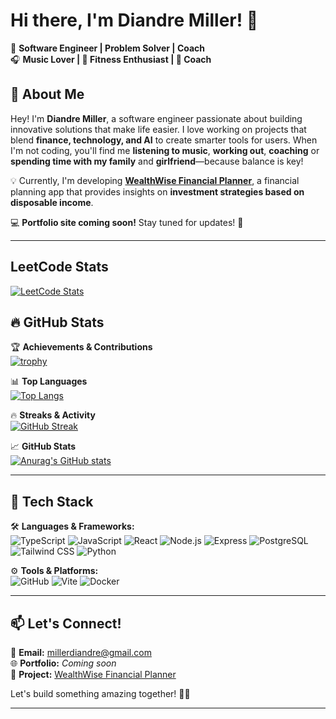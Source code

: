 # Hi there, I'm Diandre Miller! 👋  

🚀 **Software Engineer | Problem Solver | Coach**  
🎧 **Music Lover | 💪 Fitness Enthusiast | 🏀 Coach**  

## 🌟 About Me  

Hey! I'm **Diandre Miller**, a software engineer passionate about building innovative solutions that make life easier. I love working on projects that blend **finance, technology, and AI** to create smarter tools for users. When I'm not coding, you'll find me **listening to music**, **working out**, **coaching** or **spending time with my family** and **girlfriend**—because balance is key!  

💡 Currently, I'm developing [**WealthWise Financial Planner**](https://wealthwisefinancialplanner.netlify.app/), a financial planning app that provides insights on **investment strategies based on disposable income**.  

💻 **Portfolio site coming soon!** Stay tuned for updates! 🚀  

---

## LeetCode Stats

[![LeetCode Stats](https://leetcard.jacoblin.cool/DiandreMiller?theme=dark&ext=activity)](https://leetcode.com/DiandreMiller/)


## 🔥 GitHub Stats  

🏆 **Achievements & Contributions**  
[![trophy](https://github-profile-trophy.vercel.app/?username=DiandreMiller&theme=onedark)](https://github.com/ryo-ma/github-profile-trophy)  

📊 **Top Languages**  
[![Top Langs](https://github-readme-stats.vercel.app/api/top-langs/?username=DiandreMiller&layout=compact&theme=radical)](https://github.com/anuraghazra/github-readme-stats)  

🔥 **Streaks & Activity**  
[![GitHub Streak](https://streak-stats.demolab.com/?user=DiandreMiller&theme=tokyonight)](https://git.io/streak-stats)  

📈 **GitHub Stats**  
[![Anurag's GitHub stats](https://github-readme-stats.vercel.app/api?username=DiandreMiller&show_icons=true&theme=dracula)](https://github.com/anuraghazra/github-readme-stats)  

---

## 🚀 Tech Stack  

🛠 **Languages & Frameworks:**  
![TypeScript](https://img.shields.io/badge/-TypeScript-3178C6?style=flat-square&logo=typescript&logoColor=white)
![JavaScript](https://img.shields.io/badge/-JavaScript-F7DF1E?style=flat-square&logo=javascript&logoColor=black)
![React](https://img.shields.io/badge/-React-61DAFB?style=flat-square&logo=react&logoColor=black)
![Node.js](https://img.shields.io/badge/-Node.js-339933?style=flat-square&logo=node.js&logoColor=white)
![Express](https://img.shields.io/badge/-Express-000000?style=flat-square&logo=express&logoColor=white)
![PostgreSQL](https://img.shields.io/badge/-PostgreSQL-336791?style=flat-square&logo=postgresql&logoColor=white)
![Tailwind CSS](https://img.shields.io/badge/-Tailwind_CSS-38B2AC?style=flat-square&logo=tailwind-css&logoColor=white)
![Python](https://img.shields.io/badge/-Python-3776AB?style=flat-square&logo=python&logoColor=white)

⚙️ **Tools & Platforms:**  
![GitHub](https://img.shields.io/badge/-GitHub-181717?style=flat-square&logo=github&logoColor=white)
![Vite](https://img.shields.io/badge/-Vite-646CFF?style=flat-square&logo=vite&logoColor=white)
![Docker](https://img.shields.io/badge/-Docker-2496ED?style=flat-square&logo=docker&logoColor=white)

---

## 📫 Let's Connect!  

📩 **Email:** millerdiandre@gmail.com  
🌐 **Portfolio:** _Coming soon_  
📌 **Project:** [WealthWise Financial Planner](https://wealthwisefinancialplanner.netlify.app/)  

Let's build something amazing together! 🚀🔥  

---
